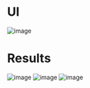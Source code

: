 # UI

![image](https://github.com/SDineshKumar1304/GenAI_DataScience_Tutor/assets/125432987/973d4e08-97ba-464d-a4bc-37c69d78f78a)

# Results

![image](https://github.com/SDineshKumar1304/GenAI_DataScience_Tutor/assets/125432987/63e3f266-64d5-4f04-b187-19633456bb5f)
![image](https://github.com/SDineshKumar1304/GenAI_DataScience_Tutor/assets/125432987/0e8b0ca7-e412-4ae4-b53d-41f20efa8077)
![image](https://github.com/SDineshKumar1304/GenAI_DataScience_Tutor/assets/125432987/d2a2a773-6c8a-41d4-bbb2-e01a5827a0b5)
